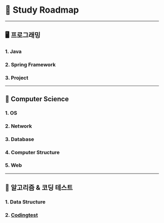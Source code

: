# 📆 Study  Roadmap

---

##  🖥 프로그래밍

###  1. Java

### 2. Spring Framework

###  3. Project

---

## 📕 Computer Science

### 1. OS

### 2. Network

### 3. Database

### 4. Computer Structure

### 5. Web

---

## 🎯 알고리즘 & 코딩 테스트

### 1. Data Structure

### 2. [Codingtest](https://github.com/HyeonbinSa/study-algorithm)
